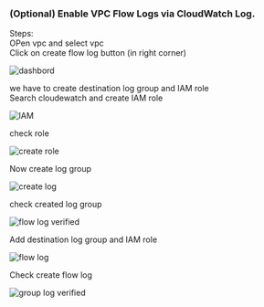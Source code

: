 ### (Optional) Enable VPC Flow Logs via CloudWatch Log.
Steps:<br/>
OPen vpc and select vpc <br/>
Click on create flow log button (in right corner)<br/>

![dashbord](https://user-images.githubusercontent.com/53372486/144753946-4ef1f008-8e6e-42e7-94fe-2ee75a1dea72.png)<br/>

we have to create destination log group and IAM role<br/>
Search cloudewatch and create IAM role<br/>

![IAM](https://user-images.githubusercontent.com/53372486/144753950-8a3a4f72-9054-487d-88f3-8b488f380108.png)<br/>

check role<br/>

![create role](https://user-images.githubusercontent.com/53372486/144753945-c0a8b7c9-968e-4202-9ad4-471c6b5259af.png)<br/>

Now create log group<br/>

![create log](https://user-images.githubusercontent.com/53372486/144753944-89332687-b5df-48a8-bc42-e64e0b12a52e.png)<br/>

check created log group<br/>

![flow log verified](https://user-images.githubusercontent.com/53372486/144753947-e19be014-9697-466b-b3de-003999bd9956.png)<br/>

Add destination log group and IAM role<br/>

![flow log](https://user-images.githubusercontent.com/53372486/144753948-fc20e492-9599-4433-9be3-c177db68f8a0.png)<br/>

Check create flow log<br/>

![group log verified](https://user-images.githubusercontent.com/53372486/144753949-5716796f-3fc0-47ef-82c2-74f1fcb099da.png)<br/>

